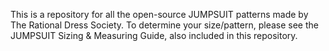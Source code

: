 This is a repository for all the open-source JUMPSUIT patterns made by The Rational Dress Society. To determine your size/pattern, please see the JUMPSUIT Sizing & Measuring Guide, also included in this repository. 
